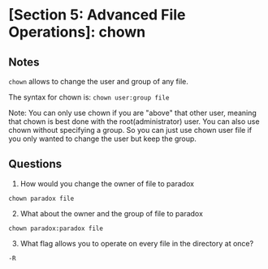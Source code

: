 # [Section 5: Advanced File Operations]: chown

## Notes
`chown` allows to change the user and group of any file. 

The syntax for chown is: `chown user:group file`

Note: You can only use chown if you are "above" that other user, meaning that chown is best done with the root(administrator) user.
You can also use chown without specifying a group. So you can just use chown user file if you only wanted to change the user but keep the group.

## Questions
1. How would you change the owner of file to paradox
```
chown paradox file
```

2. What about the owner and the group of file to paradox
```
chown paradox:paradox file
```

3. What flag allows you to operate on every file in the directory at once?
```
-R
```
